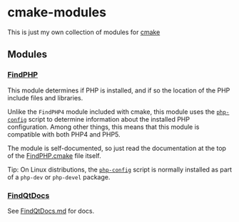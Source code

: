 cmake-modules
=============

This is just my own collection of modules for [cmake](http://www.cmake.org/)

## Modules

### [FindPHP](FindPHP.cmake)
This module determines if PHP is installed, and if so the location of the PHP include files and libraries.

Unlike the `FindPHP4` module included with cmake, this module uses the
[`php-config`](http://php.net/manual/en/install.pecl.php-config.php) script to determine
information about the installed PHP configuration.  Among other things, this means that this
module is compatible with both PHP4 and PHP5.

The module is self-documented, so just read the documentation at the top of the [FindPHP.cmake](FindPHP.cmake)
file itself.

Tip: On Linux distributions, the [`php-config`](http://php.net/manual/en/install.pecl.php-config.php)
script is normally installed as part of a `php-dev` or `php-devel` package.

### [FindQtDocs](FindQtDocs.cmake)

See [FindQtDocs.md](FindQtDocs.md) for docs.
